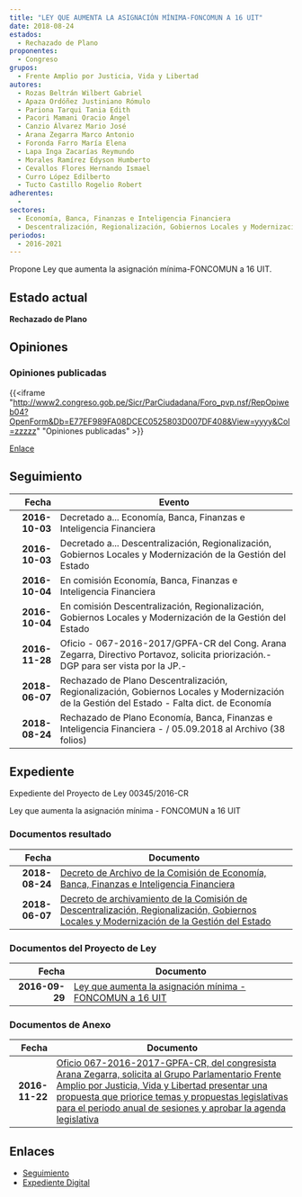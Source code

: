 ```yaml
---
title: "LEY QUE AUMENTA LA ASIGNACIÓN MÍNIMA-FONCOMUN A 16 UIT"
date: 2018-08-24
estados: 
  - Rechazado de Plano
proponentes: 
  - Congreso
grupos: 
  - Frente Amplio por Justicia, Vida y Libertad
autores: 
  - Rozas Beltrán Wilbert Gabriel
  - Apaza Ordóñez Justiniano Rómulo
  - Pariona Tarqui Tania Edith
  - Pacori Mamani Oracio Ángel
  - Canzio Álvarez Mario José
  - Arana Zegarra Marco Antonio
  - Foronda Farro María Elena
  - Lapa Inga Zacarías Reymundo
  - Morales Ramírez Edyson Humberto
  - Cevallos Flores Hernando Ismael
  - Curro López Edilberto
  - Tucto Castillo Rogelio Robert
adherentes: 
  - 
sectores: 
  - Economía, Banca, Finanzas e Inteligencia Financiera
  - Descentralización, Regionalización, Gobiernos Locales y Modernización de la Gestión del Estado
periodos: 
  - 2016-2021
---
```


Propone Ley que aumenta la asignación mínima-FONCOMUN a 16 UIT.


## Estado actual

**Rechazado de Plano**

## Opiniones

### Opiniones publicadas

{{<iframe "http://www2.congreso.gob.pe/Sicr/ParCiudadana/Foro_pvp.nsf/RepOpiweb04?OpenForm&Db=E77EF989FA08DCEC0525803D007DF408&View=yyyy&Col=zzzzz" "Opiniones publicadas" >}}

[Enlace](http://www2.congreso.gob.pe/Sicr/ParCiudadana/Foro_pvp.nsf/RepOpiweb04?OpenForm&Db=E77EF989FA08DCEC0525803D007DF408&View=yyyy&Col=zzzzz)

## Seguimiento

| Fecha | Evento |
|------:|--------|
| **2016-10-03** | Decretado a... Economía, Banca, Finanzas e Inteligencia Financiera|
| **2016-10-03** | Decretado a... Descentralización, Regionalización, Gobiernos Locales y Modernización de la Gestión del Estado|
| **2016-10-04** | En comisión Economía, Banca, Finanzas e Inteligencia Financiera|
| **2016-10-04** | En comisión Descentralización, Regionalización, Gobiernos Locales y Modernización de la Gestión del Estado|
| **2016-11-28** | Oficio - 067-2016-2017/GPFA-CR del Cong. Arana Zegarra, Directivo Portavoz, solicita priorización.-DGP para ser vista por la JP.-|
| **2018-06-07** | Rechazado de Plano Descentralización, Regionalización, Gobiernos Locales y Modernización de la Gestión del Estado - Falta dict. de Economía|
| **2018-08-24** | Rechazado de Plano Economía, Banca, Finanzas e Inteligencia Financiera - / 05.09.2018 al Archivo (38 folios)|


## Expediente

Expediente del Proyecto de Ley 00345/2016-CR

Ley que aumenta la asignación mínima - FONCOMUN a 16 UIT


### Documentos resultado

| Fecha | Documento |
|------:|--------|
| **2018-08-24** | [Decreto de Archivo de la Comisión de Economía, Banca, Finanzas e Inteligencia Financiera](http://www.leyes.congreso.gob.pe/Documentos/2016_2021/Decretos/Archivamiento/DA0034520180824.PDF) |
| **2018-06-07** | [Decreto de archivamiento de la Comisión de Descentralización, Regionalización, Gobiernos Locales y Modernización de la Gestión del Estado](http://www.leyes.congreso.gob.pe/Documentos/2016_2021/Decretos/Archivamiento/DA0034520180607.pdf) |

### Documentos del Proyecto de Ley

| Fecha | Documento |
|------:|--------|
| **2016-09-29** | [Ley que aumenta la asignación mínima - FONCOMUN a 16 UIT](http://www.leyes.congreso.gob.pe/Documentos/2016_2021/Proyectos_de_Ley_y_de_Resoluciones_Legislativas/PL0034520160929..pdf) |

### Documentos de Anexo

| Fecha | Documento |
|------:|--------|
| **2016-11-22** | [Oficio 067-2016-2017-GPFA-CR, del congresista Arana Zegarra, solicita al Grupo Parlamentario Frente Amplio por Justicia, Vida y Libertad presentar una propuesta que priorice temas y propuestas legislativas para el periodo anual de sesiones y aprobar la agenda legislativa](http://www.leyes.congreso.gob.pe/Documentos/2016_2021/Oficios/Grupos_Parlamentarios/OFICIO-067-2016-2017-GPFA-CR.pdf) |

## Enlaces 

- [Seguimiento](http://www2.congreso.gob.pe/Sicr/TraDocEstProc/CLProLey2016.nsf/f7fff46988ca05b1052578e100829cc7/e68ad10358da24710525803e0055792a?OpenDocument)
- [Expediente Digital](http://www2.congreso.gob.pehttp://www2.congreso.gob.pe/Sicr/TraDocEstProc/CLProLey2016.nsf/f7fff46988ca05b1052578e100829cc7/e68ad10358da24710525803e0055792a?OpenDocument&Click=05257FB7005EB655.eb71d0cf91d8294e05256cdf006b5706/$Body/0.1C6C)
